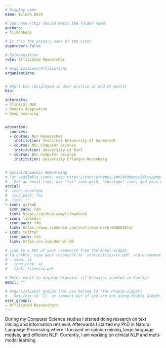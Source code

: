 ```yaml
---
# Display name
name: Tilman Beck

# Username (this should match the folder name)
authors:
- tilmanbeck

# Is this the primary user of the site?
superuser: false

# Role/position
role: Affiliated Researcher

# Organizations/Affiliations
organizations:


# Short bio (displayed in user profile at end of posts)
bio: 

interests:
- Clinical NLP
- Domain Adaptation
- Deep Learning


education:
  courses:
  - course: NLP Researcher
    institution: Technical University of Darmstadt
  - course: MSc Computer Science
    institution: University of Kiel
  - course: BSc Computer Science
    institution: University Erlangen-Nuremberg


# Social/Academic Networking
# For available icons, see: https://sourcethemes.com/academic/docs/page-builder/#icons
#   For an email link, use "fas" icon pack, "envelope" icon, and your uzh email up to before the '@'.
social:
#- icon: envelope
#  icon_pack: fas
#  link: ""
- icon: github
  icon_pack: fab
  link: https://github.com/tilmanbeck
- icon: linkedin
  icon_pack: fab
  link: https://www.linkedin.com/in/tilman-beck-03066311a/
- icon: twitter
  icon_pack: fab
  link: https://x.com/devnull90

# Link to a PDF of your resume/CV from the About widget.
# To enable, copy your resume/CV to `static/files/cv.pdf` and uncomment the lines below.
# - icon: cv
#   icon_pack: ai
#   link: files/cv.pdf

# Enter email to display Gravatar (if Gravatar enabled in Config)
email: ""

# Organizational groups that you belong to (for People widget)
#   Set this to `[]` or comment out if you are not using People widget.
user_groups:
- Affiliated Researchers
---
```


During my Computer Science studies I started doing research on text mining and information retrieval. Afterwards I started my PhD in Natural Language Processing where I focused on opinion mining, large language models, and efficient NLP.
Currently, I am working on clinical NLP and multi-modal learning.
